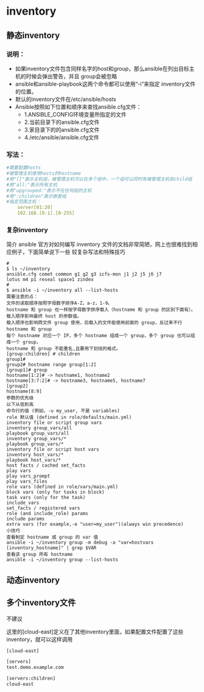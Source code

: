 # inventory

## 静态inventory

### 说明：

- 如果inventory文件包含同样名字的host和group，那么ansible在列出目标主机的时候会弹出警告，并且 group会被忽略
- ansible和ansible-playbook这两个命令都可以使用“-i”来指定 inventory文件的位置。
- 默认的inventory文件在/etc/ansible/hosts
- Ansible按照如下位置和顺序来查找ansible.cfg文件：
  - 1.ANSIBLE_CONFIG环境变量所指定的文件 
  - 2.当前目录下的ansible.cfg文件 
  - 3.家目录下的的ansible.cfg文件 
  - 4./etc/ansible/ansible.cfg文件

### 写法：

```yaml
#需要配置hosts
#被管理主机使用hosts的hostname
#用"[]"表示主机组，被管理主机可以在多个组中，一个组可以同时有被管理主机和child组
#用"all:"表示所有主机
#用"upgrouped:"表示不在任何组的主机
#用":children"表示嵌套组
#指定范围主机：
	server[01:20]
	192.168.[0:1].[0-255]
```

### 复杂inventory

简介
ansible 官方对如何编写 inventory 文件的文档非常简陋，网上也很难找到相应例子，下面简单说下一些
较复杂写法和特殊技巧

```
#
$ ls ~/inventory
ansible.cfg comet common g1 g2 g3 icfs-mon j1 j2 j5 j6 j7
lotus m4 p1 reseal space1 zindex
#
$ ansible -i ~/inventory all --list-hosts
需要注意的点：
文件的读取顺序按照字母数字排序A-Z，a-z，1-9。
hostname 和 group 也一样按字母数字排序载入（hostname 和 group 的区别下面有）。
载入顺序影响最终 host 的参数值。
载入顺序也影响跨文件 group 使用，后载入的文件能使用前面的 group，反过来不行
hostname 和 group
每个 hostname 对应一个 IP，多个 hostname 组成一个 group，多个 group 也可以组成一个 group，
hostname 和 group 不能重名,且要用下划线的格式。
[group:children] # children
group1#
group2# hostname range group[1:2]
[group1]# group
hostname[1:2]# -> hostname1, hostname2
hostname[3:7:2]# -> hostname3, hostname5, hostname7
[group2]
hostname[8:9]
参数的优先级
以下从低到高
命令行的值 (例如，-u my_user, 不是 variables)
role 默认值 (defined in role/defaults/main.yml)
inventory file or script group vars
inventory group_vars/all
playbook group_vars/all
inventory group_vars/*
playbook group_vars/*
inventory file or script host vars
inventory host_vars/*
playbook host_vars/*
host facts / cached set_facts
play vars
play vars_prompt
play vars_files
role vars (defined in role/vars/main.yml)
block vars (only for tasks in block)
task vars (only for the task)
include_vars
set_facts / registered vars
role (and include_role) params
include params
extra vars (for example,-e "user=my_user")(always win precedence)
小技巧
查看制定 hostname 或 group 的 var 值
ansible -i ~/inventory group -m debug -a "var=hostvars
[inventory_hostname]" | grep $VAR
查看该 group 所有 hostname
ansible -i ~/inventory group --list-hosts
```



## 动态inventory



## 多个inventory文件

不建议

这里的[cloud-east]定义在了其他inventory里面，如果配置文件配置了这些inventory，就可以这样调用

```bash
[cloud-east]

[servers]
test.demo.example.com

[servers:children]
cloud-east
```



